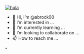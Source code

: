 [![hola](https://telegra.ph/file/53646eaac2c1586e39f6c.jpg)](tg://resolve?domain=ab_nero)

- 👋 Hi, I’m @abrock00
- 👀 I’m interested in ...
- 🌱 I’m currently learning ...
- 💞️ I’m looking to collaborate on ...
- 📫 How to reach me ...

<!---
abrock00/abrock00 is a ✨ special ✨ repository because its `README.md` (this file) appears on your GitHub profile.
You can click the Preview link to take a look at your changes.
--->"

